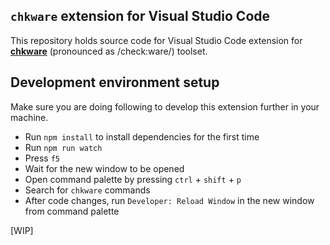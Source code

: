 ## `chkware` extension for Visual Studio Code

This repository holds source code for Visual Studio Code extension for [**chkware**](https://chkware.github.io/) (pronounced as /check:ware/) toolset.

## Development environment setup

Make sure you are doing following to develop this extension further in your machine.

- Run `npm install` to install dependencies for the first time
- Run `npm run watch`
- Press `f5`
- Wait for the new window to be opened
- Open command palette by pressing `ctrl` + `shift` + `p`
- Search for `chkware` commands
- After code changes, run `Developer: Reload Window` in the new window from command palette

[WIP]